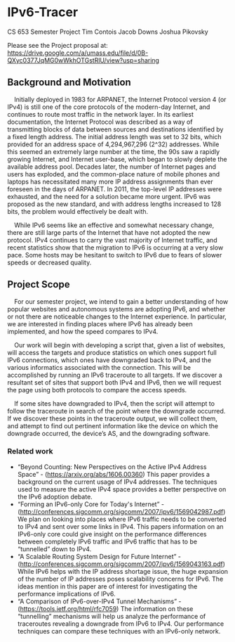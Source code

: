 # IPv6-Tracer
CS 653 Semester Project
Tim Contois
Jacob Downs
Joshua Pikovsky


Please see the Project proposal at:
https://drive.google.com/a/umass.edu/file/d/0B-QXyc0377JqMG0wWkhOTGstRlU/view?usp=sharing

## Background​ ​and​ ​Motivation

&nbsp;&nbsp;&nbsp;&nbsp;Initially deployed in 1983 for ARPANET, the Internet Protocol version 4 (or IPv4) is still one of
the core protocols of the modern-day Internet, and continues to route most traffic in the network layer. In
its earliest documentation, the Internet Protocol was described as a way of transmitting blocks of data
between sources and destinations identified by a fixed length address. The initial address length was set to
32 bits, which provided for an address space of 4,294,967,296 (2^32) addresses. While this seemed an
extremely large number at the time, the 90s saw a rapidly growing Internet, and Internet user-base, which
began to slowly deplete the available address pool. Decades later, the number of Internet pages and users
has exploded, and the common-place nature of mobile phones and laptops has necessitated many more IP
address assignments than ever foreseen in the days of ARPANET. In 2011, the top-level IP addresses
were exhausted, and the need for a solution became more urgent. IPv6 was proposed as the new standard,
and with address lengths increased to 128 bits, the problem would effectively be dealt with.

&nbsp;&nbsp;&nbsp;&nbsp;While IPv6 seems like an effective and somewhat necessary change, there are still large parts of
the Internet that have not adopted the new protocol. IPv4 continues to carry the vast majority of Internet
traffic, and recent statistics show that the migration to IPv6 is occurring at a very slow pace. Some hosts
may be hesitant to switch to IPv6 due to fears of slower speeds or decreased quality.

## Project​ ​Scope
&nbsp;&nbsp;&nbsp;&nbsp;For our semester project, we intend to gain a better understanding of how popular websites and
autonomous systems are adopting IPv6, and whether or not there are noticeable changes to the Internet
experience. In particular, we are interested in finding places where IPv6 has already been implemented,
and how the speed compares to IPv4.

&nbsp;&nbsp;&nbsp;&nbsp;Our work will begin with developing a script that, given a list of websites, will access the targets
and produce statistics on which ones support full IPv6 connections, which ones have downgraded back to
IPv4, and the various informatics associated with the connection. This will be accomplished by running
an IPv6 traceroute to all targets. If we discover a resultant set of sites that support both IPv4 and IPv6,
then we will request the page using both protocols to compare the access speeds.

&nbsp;&nbsp;&nbsp;&nbsp;If some sites have downgraded to IPv4, then the script will attempt to follow the traceroute in
search of the point where the downgrade occurred. If we discover these points in the traceroute output, we
will collect them, and attempt to find out pertinent information like the device on which the downgrade
occurred, the device’s AS, and the downgrading software.


### Related work

* “Beyond Counting: New Perspectives on the Active IPv4 Address Space” -
	(https://arxiv.org/abs/1606.00360)
	This paper provides a background on the current usage of IPv4 addresses. The techniques used to
	measure the active IPv4 space provides a better perspective on the IPv6 adoption debate.
* “Forming an IPv6-only Core for Today's Internet” -
	(http://conferences.sigcomm.org/sigcomm/2007/ipv6/1569042987.pdf)
	We plan on looking into places where IPv6 traffic needs to be converted to IPv4 and sent over
	some links in IPv4. This papers information on an IPv6-only core could give insight on the
	performance differences between completely IPv6 traffic and IPv6 traffic that has to be
	“tunnelled” down to IPv4.
* “A Scalable Routing System Design for Future Internet” -
	(http://conferences.sigcomm.org/sigcomm/2007/ipv6/1569043163.pdf)
	While IPv6 helps with the IP address shortage issue, the huge expansion of the number of IP
	addresses poses scalability concerns for IPv6. The ideas mention in this paper are of interest for
	investigating the performance implications of IPv6.
* “A Comparison of IPv6-over-IPv4 Tunnel Mechanisms” - (https://tools.ietf.org/html/rfc7059)
	The information on these “tunnelling” mechanisms will help us analyze the performance of
	traceroutes revealing a downgrade from IPv6 to IPv4. Our performance techniques can compare
	these techniques with an IPv6-only network.